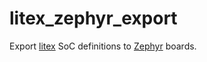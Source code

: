 litex_zephyr_export
===================

Export [litex](https://github.com/enjoy-digital/litex) SoC definitions to [Zephyr](https://zephyrproject.org/) boards.
